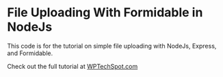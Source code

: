 # File Uploading With Formidable in NodeJs

This code is for the tutorial on simple file uploading with NodeJs, Express, and Formidable.

Check out the full tutorial at [WPTechSpot.com](http://www.wptechspot.com/file-uploading-with-formidable-in-nodejs.html)
